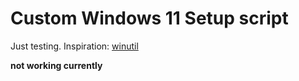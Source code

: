 # Custom Windows 11 Setup script
Just testing.
Inspiration: [winutil]([url](https://github.com/ChrisTitusTech/winutil)https://github.com/ChrisTitusTech/winutil)

**not working currently**
